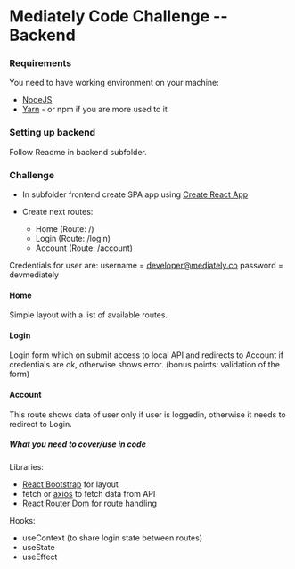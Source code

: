 # Mediately Code Challenge -- Backend

### Requirements

You need to have working environment on your machine:

- [NodeJS](https://nodejs.org/en/)
- [Yarn](https://yarnpkg.com/) - or npm if you are more used to it

### Setting up backend

Follow Readme in backend subfolder.

### Challenge

- In subfolder frontend create SPA app using [Create React App](https://create-react-app.dev/docs/getting-started/)

- Create next routes:
  - Home (Route: /)
  - Login (Route: /login)
  - Account (Route: /account)

Credentials for user are:
username = developer@mediately.co
password = devmediately

#### Home

Simple layout with a list of available routes.

#### Login

Login form which on submit access to local API and redirects to Account if credentials are ok, otherwise shows error.
(bonus points: validation of the form)

#### Account

This route shows data of user only if user is loggedin, otherwise it needs to redirect to Login.

##### What you need to cover/use in code

Libraries:

- [React Bootstrap](https://react-bootstrap.github.io/) for layout
- fetch or [axios](https://github.com/axios/axios) to fetch data from API
- [React Router Dom](https://reactrouter.com/web/guides/quick-start) for route handling

Hooks:

- useContext (to share login state between routes)
- useState
- useEffect
